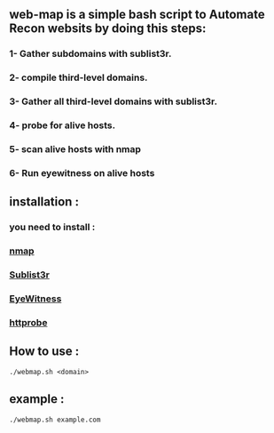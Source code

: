## web-map is a simple bash script to Automate Recon websits by doing this steps:
### 1- Gather subdomains with sublist3r.
### 2- compile third-level domains.
### 3- Gather all third-level domains with sublist3r.
### 4- probe for alive hosts.
### 5- scan alive hosts with nmap
### 6- Run eyewitness on alive hosts

## installation :
### you need to install :
### [nmap](https://github.com/nmap/nmap) 
### [Sublist3r](https://github.com/aboul3la/Sublist3r) 
### [EyeWitness](https://github.com/FortyNorthSecurity/EyeWitness) 
### [httprobe](https://github.com/tomnomnom/httprobe) 

## How to use :
```
./webmap.sh <domain>
```
## example :
```
./webmap.sh example.com
```